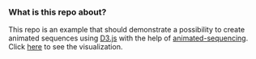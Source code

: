 ### What is this repo about?

This repo is an example that should demonstrate a possibility to create animated sequences using [D3.js](https://d3js.org/) with the help of [animated-sequencing](https://github.com/vinccenttt/animated-sequencing).  
Click [here](https://vinccenttt.github.io/anomalies/) to see the visualization.